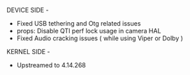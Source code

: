 DEVICE SIDE -

- Fixed USB tethering and Otg related issues
- props: Disable QTI perf lock usage in camera HAL
- Fixed Audio cracking issues ( while using Viper or Dolby )

KERNEL SIDE -

- Upstreamed to 4.14.268
